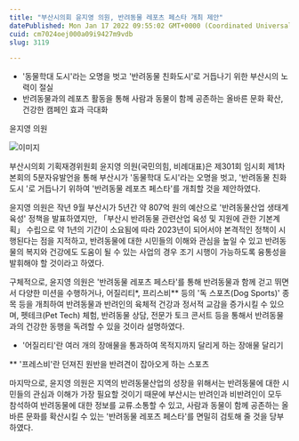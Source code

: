 ```yaml
---
title: "부산시의회 윤지영 의원, 반려동물 레포츠 페스타 개최 제안"
datePublished: Mon Jan 17 2022 09:55:02 GMT+0000 (Coordinated Universal Time)
cuid: cm7024oej000a09i9427m9vdb
slug: 3119

---
```



- '동물학대 도시'라는 오명을 벗고 '반려동물 친화도시'로 거듭나기 위한 부산시의 노력이 절실
- 반려동물과의 레포츠 활동을 통해 사람과 동물이 함께 공존하는 올바른 문화 확산, 건강한 캠페인 효과 극대화

윤지영 의원

![이미지](https://cdn.hashnode.com/res/hashnode/image/upload/v1739252662952/93546be5-58a4-4eb3-96be-9dc038cb9143.jpeg)

부산시의회 기획재경위원회 윤지영 의원(국민의힘, 비례대표)은 제301회 임시회 제1차 본회의 5분자유발언을 통해 부산시가 '동물학대 도시'라는 오명을 벗고, '반려동물 친화도시 '로 거듭나기 위하여 '반려동물 레포츠 페스타'를 개최할 것을 제안하였다.

윤지영 의원은 작년 9월 부산시가 5년간 약 807억 원의 예산으로 '반려동물산업 생태계 육성' 정책을 발표하였지만, 「부산시 반려동물 관련산업 육성 및 지원에 관한 기본계획」 수립으로 약 1년의 기간이 소요됨에 따라 2023년이 되어서야 본격적인 정책이 시행된다는 점을 지적하고, 반려동물에 대한 시민들의 이해와 관심을 높일 수 있고 반려동물의 복지와 건강에도 도움이 될 수 있는 사업의 경우 조기 시행이 가능하도록 융통성을 발휘해야 할 것이라고 하였다.

구체적으로, 윤지영 의원은 '반려동물 레포츠 페스타'를 통해 반려동물과 함께 걷고 뛰면서 다양한 미션을 수행하거나, 어질리티*, 프리스비** 등의 '독 스포츠(Dog Sports)' 종목 등을 개최하여 반려동물과 반려인의 육체적 건강과 정서적 교감을 증가시킬 수 있으며, 펫테크(Pet Tech) 체험, 반려동물 상담, 전문가 토크 콘서트 등을 통해서 반려동물과의 건강한 동행을 독려할 수 있을 것이라 설명하였다.

* '어질리티'란 여러 개의 장애물을 통과하여 목적지까지 달리게 하는 장애물 달리기

** '프레스비'란 던져진 원반을 반려견이 잡아오게 하는 스포츠

마지막으로, 윤지영 의원은 지역의 반려동물산업의 성장을 위해서는 반려동물에 대한 시민들의 관심과 이해가 가장 필요할 것이기 때문에 부산시는 반려인과 비반려인이 모두 참석하여 반려동물에 대한 정보를 교류․소통할 수 있고, 사람과 동물이 함께 공존하는 올바른 문화를 확산시킬 수 있는 '반려동물 레포츠 페스타'를 면밀히 검토해 줄 것을 당부하였다.